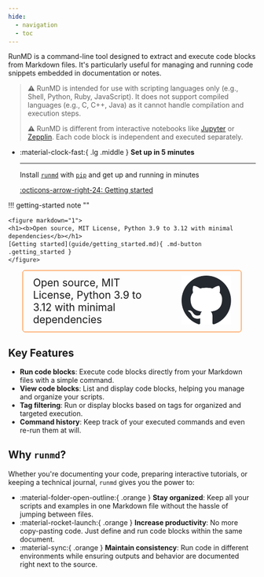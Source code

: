 ```yaml
---
hide:
  - navigation
  - toc
---
```


RunMD is a command-line tool designed to extract and execute code blocks from Markdown files. It's particularly useful for managing and running code snippets embedded in documentation or notes.

> **⚠** RunMD is intended for use with scripting languages only (e.g., Shell, Python, Ruby, JavaScript). It does not support compiled languages (e.g., C, C++, Java) as it cannot handle compilation and execution steps.
>
> **⚠** RunMD is different from interactive notebooks like [Jupyter](https://jupyter.org/) or [Zepplin](https://zeppelin.apache.org/). Each code block is independent and executed separately.

<div class="grid cards" markdown>

-   :material-clock-fast:{ .lg .middle } __Set up in 5 minutes__

    ---

    Install [`runmd`](#) with [`pip`](#) and get up
    and running in minutes

    [:octicons-arrow-right-24: Getting started](guide/getting_started.md)

</div>

!!! getting-started note ""

    <figure markdown="1">
    <h1><b>Open source, MIT License, Python 3.9 to 3.12 with minimal dependencies</b></h1>
    [Getting started](guide/getting_started.md){ .md-button .getting_started }
    </figure>


<div style="margin: 0 auto; padding: 10px 20px; width: 80%; max-width: 750px;text-align: center; border: 1px solid; border-radius: 5px; border-color: #ff6f00ff; display: flex; align-items: center; justify-content: space-between;">
  <div style="width: 65%; font-size: 1.5em; text-align: left;">
    Open source, MIT License, Python 3.9 to 3.12 with minimal dependencies
  </div>
  <div style="width: 25%; font-size: 1.5em; text-align: right;">
    <img src="./static/github-mark.svg" />
  </div>
</div>

## Key Features

- **Run code blocks**: Execute code blocks directly from your Markdown files with a simple command.
- **View code blocks**: List and display code blocks, helping you manage and organize your scripts.
- **Tag filtering**: Run or display blocks based on tags for organized and targeted execution.
- **Command history**: Keep track of your executed commands and even re-run them at will.

## Why `runmd`?

Whether you're documenting your code, preparing interactive tutorials, or keeping a technical journal, `runmd` gives you the power to:

- :material-folder-open-outline:{ .orange }  **Stay organized**: Keep all your scripts and examples in one Markdown file without the hassle of jumping between files.
- :material-rocket-launch:{ .orange }  **Increase productivity**: No more copy-pasting code. Just define and run code blocks within the same document.
- :material-sync:{ .orange }  **Maintain consistency**: Run code in different environments while ensuring outputs and behavior are documented right next to the source.


